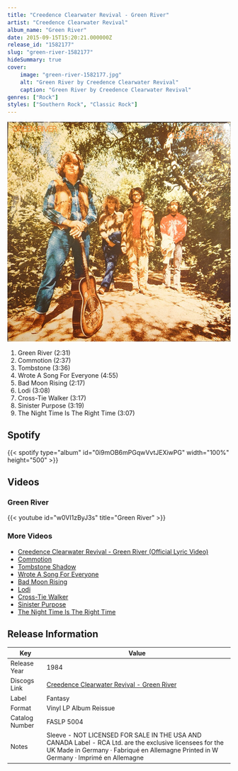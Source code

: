 ```yaml
---
title: "Creedence Clearwater Revival - Green River"
artist: "Creedence Clearwater Revival"
album_name: "Green River"
date: 2015-09-15T15:20:21.000000Z
release_id: "1582177"
slug: "green-river-1582177"
hideSummary: true
cover:
    image: "green-river-1582177.jpg"
    alt: "Green River by Creedence Clearwater Revival"
    caption: "Green River by Creedence Clearwater Revival"
genres: ["Rock"]
styles: ["Southern Rock", "Classic Rock"]
---
```


![Green River by Creedence Clearwater Revival](green-river-1582177.jpg)

<!-- section break -->

1. Green River (2:31)
2. Commotion (2:37)
3. Tombstone (3:36)
4. Wrote A Song For Everyone (4:55)
5. Bad Moon Rising (2:17)
6. Lodi (3:08)
7. Cross-Tie Walker (3:17)
8. Sinister Purpose (3:19)
9. The Night Time Is The Right Time (3:07)

<!-- section break -->


## Spotify
{{< spotify type="album" id="0i9mOB6mPGqwVvtJEXiwPG" width="100%" height="500" >}}



## Videos
### Green River
{{< youtube id="w0VI1zByJ3s" title="Green River" >}}<br>

### More Videos

- [Creedence Clearwater Revival - Green River (Official Lyric Video)](https://www.youtube.com/watch?v=L5V9nK7-OkM)
- [Commotion](https://www.youtube.com/watch?v=WCBcI5g3KbY)
- [Tombstone Shadow](https://www.youtube.com/watch?v=cUArM2kAZoM)
- [Wrote A Song For Everyone](https://www.youtube.com/watch?v=2xzYM2N3WlQ)
- [Bad Moon Rising](https://www.youtube.com/watch?v=SuRCxakQt-c)
- [Lodi](https://www.youtube.com/watch?v=H-Oiz8QaH2M)
- [Cross-Tie Walker](https://www.youtube.com/watch?v=iYEUbYLEcj0)
- [Sinister Purpose](https://www.youtube.com/watch?v=fs2bbXhPCcE)
- [The Night Time Is The Right Time](https://www.youtube.com/watch?v=AW1KKYaqrnk)


## Release Information
|  Key           | Value                                                |
| ---------------| ---------------------------------------------------- |
| Release Year   | 1984                                   |
| Discogs Link   | [Creedence Clearwater Revival - Green River](https://www.discogs.com/release/1582177-Creedence-Clearwater-Revival-Green-River) |
| Label          | Fantasy |
| Format         | Vinyl LP Album Reissue |
| Catalog Number | FASLP 5004 |
| Notes | Sleeve - NOT LICENSED FOR SALE IN THE USA AND CANADA Label - RCA Ltd. are the exclusive licensees for the UK  Made in Germany · Fabriqué en Allemagne Printed in W Germany · Imprimé en Allemagne |